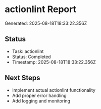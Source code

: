 # actionlint Report

Generated: 2025-08-18T18:33:22.356Z

## Status
- Task: actionlint
- Status: Completed
- Timestamp: 2025-08-18T18:33:22.356Z

## Next Steps
- Implement actual actionlint functionality
- Add proper error handling
- Add logging and monitoring
